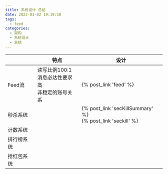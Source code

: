 ```yaml
---
title: 系统设计 总结
date: 2022-03-02 19:19:10
tags:
  - feed
categories:
  - 架构
  - 系统设计 
  - 总结 
---
```


<p></p>
<!-- more -->



|            | 特点          | 设计                                                         |
| ---------- | ------------- | ------------------------------------------------------------ |
| Feed流     | 读写比例100:1<br> 消息必达性要求高<br/> 非稳定的账号关系 | {% post_link 'feed' %}                                       |
| 秒杀系统   |               | {% post_link 'secKillSummary' %}  <br>  {% post_link 'seckill' %} |
| 计数系统   |               |                                                              |
| 排行榜系统 |               |                                                              |
| 抢红包系统 |               |                                                              |

